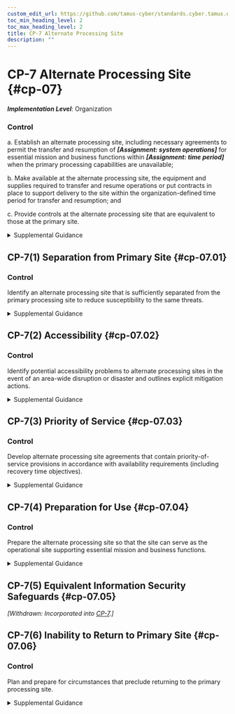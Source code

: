 ```yaml
---
custom_edit_url: https://github.com/tamus-cyber/standards.cyber.tamus.edu/tree/main/static/content/tamus.edu/TAMUS_profile.xml
toc_min_heading_level: 2
toc_max_heading_level: 2
title: CP-7 Alternate Processing Site
description: ""
---
```


# CP-7 Alternate Processing Site {#cp-07}

_**Implementation Level**_: Organization

### Control

a. Establish an alternate processing site, including necessary agreements to permit the transfer and resumption of _**[Assignment: system operations]**_ for essential mission and business functions within _**[Assignment: time period]**_ when the primary processing capabilities are unavailable;

b. Make available at the alternate processing site, the equipment and supplies required to transfer and resume operations or put contracts in place to support delivery to the site within the organization-defined time period for transfer and resumption; and

c. Provide controls at the alternate processing site that are equivalent to those at the primary site.

<details>
  <summary>Supplemental Guidance</summary>

a. Establish an alternate processing site, including necessary agreements to permit the transfer and resumption of _**[Assignment: system operations]**_ for essential mission and business functions within _**[Assignment: time period]**_ when the primary processing capabilities are unavailable;

b. Make available at the alternate processing site, the equipment and supplies required to transfer and resume operations or put contracts in place to support delivery to the site within the organization-defined time period for transfer and resumption; and

c. Provide controls at the alternate processing site that are equivalent to those at the primary site.

</details>

## CP-7(1) Separation from Primary Site {#cp-07.01}

### Control

Identify an alternate processing site that is sufficiently separated from the primary processing site to reduce susceptibility to the same threats.

<details>
  <summary>Supplemental Guidance</summary>

Identify an alternate processing site that is sufficiently separated from the primary processing site to reduce susceptibility to the same threats.

</details>

## CP-7(2) Accessibility {#cp-07.02}

### Control

Identify potential accessibility problems to alternate processing sites in the event of an area-wide disruption or disaster and outlines explicit mitigation actions.

<details>
  <summary>Supplemental Guidance</summary>

Identify potential accessibility problems to alternate processing sites in the event of an area-wide disruption or disaster and outlines explicit mitigation actions.

</details>

## CP-7(3) Priority of Service {#cp-07.03}

### Control

Develop alternate processing site agreements that contain priority-of-service provisions in accordance with availability requirements (including recovery time objectives).

<details>
  <summary>Supplemental Guidance</summary>

Develop alternate processing site agreements that contain priority-of-service provisions in accordance with availability requirements (including recovery time objectives).

</details>

## CP-7(4) Preparation for Use {#cp-07.04}

### Control

Prepare the alternate processing site so that the site can serve as the operational site supporting essential mission and business functions.

<details>
  <summary>Supplemental Guidance</summary>

Prepare the alternate processing site so that the site can serve as the operational site supporting essential mission and business functions.

</details>

## CP-7(5) Equivalent Information Security Safeguards {#cp-07.05}

_[Withdrawn: Incorporated into [CP-7](../cp/cp-07#cp-07).]_

## CP-7(6) Inability to Return to Primary Site {#cp-07.06}

### Control

Plan and prepare for circumstances that preclude returning to the primary processing site.

<details>
  <summary>Supplemental Guidance</summary>

Plan and prepare for circumstances that preclude returning to the primary processing site.

</details>

